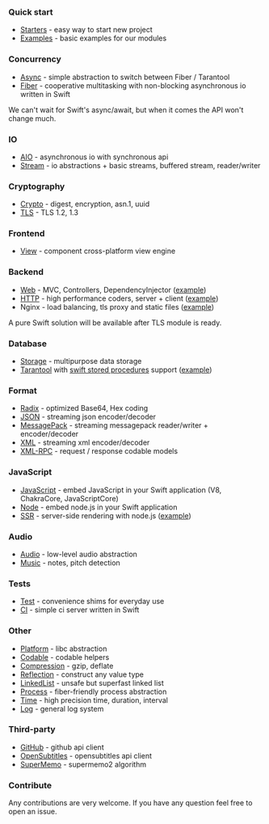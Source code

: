 ### Quick start

* [Starters](https://github.com/tris-code/starters) - easy way to start new project
* [Examples](https://github.com/tris-code/examples) - basic examples for our modules

### Concurrency

* [Async](https://github.com/tris-code/async) - simple abstraction to switch between Fiber / Tarantool
* [Fiber](https://github.com/tris-code/fiber) - cooperative multitasking with non-blocking asynchronous io written in Swift

We can't wait for Swift's async/await, but when it comes the API won't change much.

### IO

* [AIO](https://github.com/tris-code/aio) - asynchronous io with synchronous api
* [Stream](https://github.com/tris-code/stream) - io abstractions + basic streams, buffered stream, reader/writer

### Cryptography

* [Crypto](https://github.com/tris-code/crypto) - digest, encryption, asn.1, uuid
* [TLS](https://github.com/tris-code/tls) - TLS 1.2, 1.3

### Frontend

* [View](https://github.com/tris-code/view) - component cross-platform view engine

### Backend

* [Web](https://github.com/tris-code/web) - MVC, Controllers, DependencyInjector ([example](https://github.com/tris-code/examples/tree/master/web))
* [HTTP](https://github.com/tris-code/http) - high performance coders, server + client ([example](https://github.com/tris-code/examples/tree/master/http))
* Nginx - load balancing, tls proxy and static files ([example](https://github.com/tris-code/examples/tree/master/nginx-spa))

A pure Swift solution will be available after TLS module is ready.<br>

### Database

* [Storage](https://github.com/tris-code/storage) - multipurpose data storage
* [Tarantool](https://github.com/tris-code/tarantool) with [swift stored procedures](https://github.com/tris-code/tarantool#tarantool-module) support ([example](https://github.com/tris-code/examples/tree/master/tarantool))<br>

### Format

* [Radix](https://github.com/tris-code/radix) - optimized Base64, Hex coding
* [JSON](https://github.com/tris-code/json) - streaming json encoder/decoder
* [MessagePack](https://github.com/tris-code/messagepack) - streaming messagepack reader/writer + encoder/decoder
* [XML](https://github.com/tris-code/xml) - streaming xml encoder/decoder
* [XML-RPC](https://github.com/tris-code/xml-rpc) - request / response codable models

### JavaScript

* [JavaScript](https://github.com/tris-code/javascript) - embed JavaScript in your Swift application (V8, ChakraCore, JavaScriptCore)
* [Node](https://github.com/tris-code/node) - embed node.js in your Swift application
* [SSR](https://github.com/tris-code/ssr) - server-side rendering with node.js ([example](https://github.com/tris-code/examples/tree/master/server-side-rendering))

### Audio

* [Audio](https://github.com/tris-code/audio) - low-level audio abstraction
* [Music](https://github.com/tris-code/music) - notes, pitch detection

### Tests

* [Test](https://github.com/tris-code/test) - convenience shims for everyday use
* [CI](https://github.com/tris-code/continuous-integration) - simple ci server written in Swift

### Other

* [Platform](https://github.com/tris-code/platform) - libc abstraction
* [Codable](https://github.com/tris-code/codable) - codable helpers
* [Compression](https://github.com/tris-code/compression) - gzip, deflate
* [Reflection](https://github.com/tris-code/reflection) - construct any value type
* [LinkedList](https://github.com/tris-code/linked-list) - unsafe but superfast linked list
* [Process](https://github.com/tris-code/process) - fiber-friendly process abstraction
* [Time](https://github.com/tris-code/time) - high precision time, duration, interval
* [Log](https://github.com/tris-code/log) - general log system

### Third-party

* [GitHub](https://github.com/tris-code/github) - github api client
* [OpenSubtitles](https://github.com/tris-code/opensubtitles) - opensubtitles api client
* [SuperMemo](https://github.com/tris-code/supermemo) - supermemo2 algorithm

### Contribute

Any contributions are very welcome. If you have any question feel free to open an issue.<br/>
